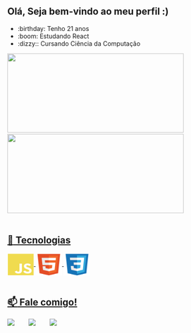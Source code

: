 ## Olá, Seja bem-vindo ao meu perfil :)

<ul>
<li> :birthday: Tenho 21 anos</li>
<li> :boom: Estudando React</li>
<li> :dizzy:: Cursando Ciência da Computação</li>
</ul>

<div align="left">
  <a href="https://github.com/CarlosBrittes">
  <img height="180em" width="400em" src="https://github-readme-stats.vercel.app/api?username=CarlosBrittes&show_icons=true&theme=radical&include_all_commits=true&count_private=true"/>
  <img height="180em" width="400em" src="https://github-readme-stats.vercel.app/api/top-langs/?username=CarlosBrittes&layout=compact&langs_count=7&theme=radical"/>
</div><br>

## :high_brightness: Tecnologias
<div style="display: inline_block">
  <img align="center" alt="Carlos-Js" height="50" width="60" src="https://raw.githubusercontent.com/devicons/devicon/master/icons/javascript/javascript-plain.svg">
  <img align="center" alt="Carlos-HTML" height="50" width="60" src="https://raw.githubusercontent.com/devicons/devicon/master/icons/html5/html5-original.svg">
  <img align="center" alt="Carlos-CSS" height="50" width="60" src="https://raw.githubusercontent.com/devicons/devicon/master/icons/css3/css3-original.svg">
          
  </div><br>
  
## :mailbox: Fale comigo! 
<div> 
  <a href="https://www.instagram.com/brittesdev/" target="_blank"><img src="https://img.shields.io/badge/-Instagram-%23E4405F?style=for-the-badge&logo=instagram&logoColor=white" target="_blank" ></a>&emsp;&emsp;
  <a href = "mailto:carlosbrittesdev@gmail.com"><img src="https://img.shields.io/badge/-Gmail-%23333?style=for-the-badge&logo=gmail&logoColor=white" target="_blank"></a>&emsp;&emsp;
  <a href="https://www.linkedin.com/in/carlosbrittes/" target="_blank"><img src="https://img.shields.io/badge/-LinkedIn-%230077B5?style=for-the-badge&logo=linkedin&logoColor=white" target="_blank"></a> 
 
</div>

